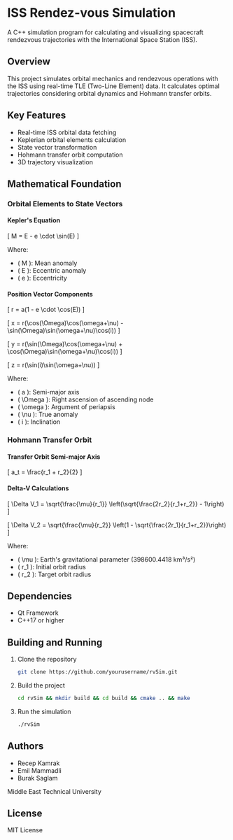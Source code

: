 # ISS Rendez-vous Simulation

A C++ simulation program for calculating and visualizing spacecraft rendezvous trajectories with the International Space Station (ISS).

## Overview

This project simulates orbital mechanics and rendezvous operations with the ISS using real-time TLE (Two-Line Element) data. It calculates optimal trajectories considering orbital dynamics and Hohmann transfer orbits.

## Key Features

- Real-time ISS orbital data fetching
- Keplerian orbital elements calculation
- State vector transformation
- Hohmann transfer orbit computation
- 3D trajectory visualization

## Mathematical Foundation

### Orbital Elements to State Vectors

#### Kepler's Equation

\[ M = E - e \cdot \sin(E) \]

Where:
- \( M \): Mean anomaly
- \( E \): Eccentric anomaly
- \( e \): Eccentricity

#### Position Vector Components

\[ r = a(1 - e \cdot \cos(E)) \]

\[ x = r(\cos(\Omega)\cos(\omega+\nu) - \sin(\Omega)\sin(\omega+\nu)\cos(i)) \]

\[ y = r(\sin(\Omega)\cos(\omega+\nu) + \cos(\Omega)\sin(\omega+\nu)\cos(i)) \]

\[ z = r(\sin(i)\sin(\omega+\nu)) \]

Where:
- \( a \): Semi-major axis
- \( \Omega \): Right ascension of ascending node
- \( \omega \): Argument of periapsis
- \( \nu \): True anomaly
- \( i \): Inclination

### Hohmann Transfer Orbit

#### Transfer Orbit Semi-major Axis

\[ a_t = \frac{r_1 + r_2}{2} \]

#### Delta-V Calculations

\[ \Delta V_1 = \sqrt{\frac{\mu}{r_1}} \left(\sqrt{\frac{2r_2}{r_1+r_2}} - 1\right) \]

\[ \Delta V_2 = \sqrt{\frac{\mu}{r_2}} \left(1 - \sqrt{\frac{2r_1}{r_1+r_2}}\right) \]

Where:
- \( \mu \): Earth's gravitational parameter (398600.4418 km³/s²)
- \( r_1 \): Initial orbit radius
- \( r_2 \): Target orbit radius

## Dependencies

- Qt Framework
- C++17 or higher

## Building and Running

1. Clone the repository
    ```bash
    git clone https://github.com/yourusername/rvSim.git
    ```

2. Build the project
    ```bash
    cd rvSim && mkdir build && cd build && cmake .. && make
    ```

3. Run the simulation
    ```bash
    ./rvSim
    ```

## Authors

- Recep Kamrak
- Emil Mammadli
- Burak Saglam

Middle East Technical University

## License

MIT License
